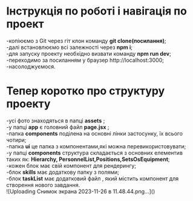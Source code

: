 <h1>Інструкція по роботі і навігація по проект</h1>

-копіюємо з Git через гіт клон команду <b>git clone(посилання)</b>;<br/>
-далі встановлюємо всі залежності через <b>npm i</b>;<br/>
-для запуску проекту необхідно визвати команду <b>npm run dev</b>;<br/>
-переходимо за посиланням у браузер http://localhost:3000;<br/>
-насолоджуємося.<br/>

<h1>Тепер коротко про структуру проекту</h1>
-усі фото знаходяться в папці <b>assets</b> ;<br/>
-у папці <b>app</b> є головний файл <b>page.jsx</b> ;<br/>
-папка <b>components</b> поділена на основні лінки застосунку, їх вcього чотири;<br/>
-папка <b>ui</b> це папка з компонентами,які можна перевикористовувати;<br/>
-у папці <b>components</b> структура складається з основних елементив таких як: <b>Hierarchy, PersonnelList,Positions,SetsOsEquipment</b>;<br/>
-кожен блок має свій компонент для рендерингу;<br/>
-блок <b>skills</b> має додаткову папку з полями;<br/>
-блок <b>taskList</b> має додатковий файл , який містить компонент для створення нового завдання.<br/>
![Uploading Снимок экрана 2023-11-26 в 11.48.44.png…]()
